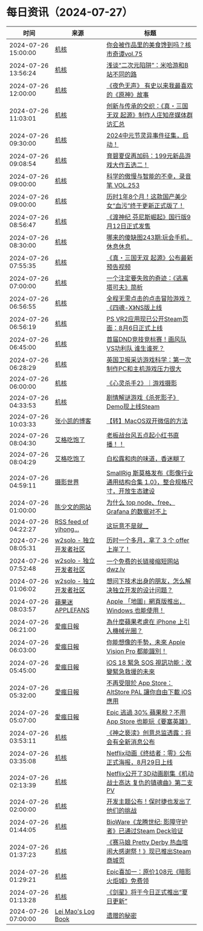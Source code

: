 ﻿# 每日资讯（2024-07-27）

|时间|来源|标题|
|---|---|---|
|2024-07-26 15:00:00|[机核](https://www.gcores.com/rss)|[你会被作品里的美食馋到吗？核市奇谭vol.75](https://www.gcores.com/radios/185265)|
|2024-07-26 13:56:24|[机核](https://www.gcores.com/rss)|[浅谈“二次元陷阱”：米哈游和B站不同的路](https://www.gcores.com/articles/185728)|
|2024-07-26 12:00:00|[机核](https://www.gcores.com/rss)|[《夜色无声》 有史以来我最喜欢的《原神》故事](https://www.gcores.com/articles/185727)|
|2024-07-26 11:03:01|[机核](https://www.gcores.com/rss)|[创新与传承的交织：《真・三国无双 起源》制作人庄知彦媒体群访汇总](https://www.gcores.com/articles/185726)|
|2024-07-26 09:30:00|[机核](https://www.gcores.com/rss)|[2024中元节灵异事件征集，启动！](https://www.gcores.com/articles/185549)|
|2024-07-26 09:08:54|[机核](https://www.gcores.com/rss)|[育碧夏促再加码：199元新品游戏大作五选二！](https://www.gcores.com/articles/185721)|
|2024-07-26 09:00:00|[机核](https://www.gcores.com/rss)|[科学的傲慢与智能的不幸，录音笔 VOL.253](https://www.gcores.com/radios/185695)|
|2024-07-26 09:00:00|[机核](https://www.gcores.com/rss)|[历时1年8个月！这款国产美少女“血污”终于更新正式版了！](https://www.gcores.com/videos/185685)|
|2024-07-26 08:56:47|[机核](https://www.gcores.com/rss)|[《渡神纪 芬尼斯崛起》国行版9月12日正式发售](https://www.gcores.com/articles/185719)|
|2024-07-26 08:30:00|[机核](https://www.gcores.com/rss)|[哪来的傻缺图243期:玩会手机，休息休息](https://www.gcores.com/articles/183233)|
|2024-07-26 07:55:35|[机核](https://www.gcores.com/rss)|[《真・三国无双 起源》公布最新预告视频](https://www.gcores.com/articles/185710)|
|2024-07-26 07:00:00|[机核](https://www.gcores.com/rss)|[一个注定要失败的奇迹：《逃离塔可夫》简析](https://www.gcores.com/articles/185574)|
|2024-07-26 06:56:55|[机核](https://www.gcores.com/rss)|[全程无需点击的点击冒险游戏？《四魂-X》NS版上线](https://www.gcores.com/articles/185701)|
|2024-07-26 06:56:19|[机核](https://www.gcores.com/rss)|[PS VR2应用现已公开Steam页面：8月6日正式上线](https://www.gcores.com/articles/185700)|
|2024-07-26 06:45:00|[机核](https://www.gcores.com/rss)|[首届DND竞技竞标赛！画风队VS功利队 谁生谁死？](https://www.gcores.com/videos/185647)|
|2024-07-26 06:28:29|[机核](https://www.gcores.com/rss)|[英国卫报采访游戏科学：第一次制作PC和主机游戏压力很大](https://www.gcores.com/articles/185699)|
|2024-07-26 06:00:00|[机核](https://www.gcores.com/rss)|[《心灵杀手2》｜游戏摄影](https://www.gcores.com/articles/185641)|
|2024-07-26 04:33:53|[机核](https://www.gcores.com/rss)|[剧情解谜游戏《杀死影子》Demo现上线Steam](https://www.gcores.com/articles/185690)|
|2024-07-26 10:03:33|[张小凯的博客](https://jasonkayzk.github.io/atom.xml)|[【转】MacOS双开微信的方法](https://jasonkayzk.github.io/2024/07/26/MacOS%E5%8F%8C%E5%BC%80%E5%BE%AE%E4%BF%A1%E7%9A%84%E6%96%B9%E6%B3%95/)|
|2024-07-26 08:04:30|[艾格吃饱了](https://feedpress.me/wx-aigechibaole)|[老板战台风五点起小红书直播！！](http://mp.weixin.qq.com/s?__biz=MjM5NTYxODQyMA%3D%3D&mid=2653456625&idx=2&sn=5a0f0fae3670bfa38e1f31da9e746c58)|
|2024-07-26 08:04:29|[艾格吃饱了](https://feedpress.me/wx-aigechibaole)|[白松露和肉的味道，香迷糊了](http://mp.weixin.qq.com/s?__biz=MjM5NTYxODQyMA%3D%3D&mid=2653456625&idx=1&sn=55601775ab40dae0f4098339b4c03c46)|
|2024-07-26 04:59:11|[摄影世界](https://feedx.net/rss/photoworld.xml)|[SmallRig 斯莫格发布《影像行业通用结构合集 1.0》，整合规格尺寸，开放生态建设](https://www.photoworld.com.cn/post/177260)|
|2024-07-26 01:00:00|[陈少文的网站](https://www.chenshaowen.com/atom.xml)|[为什么 top node、free、Grafana 的数据对不上](https://www.chenshaowen.com/blog/why-top-node-free-grafana-data-not-match.html)|
|2024-07-26 04:22:27|[RSS feed of yihong...](https://raw.githubusercontent.com/yihong0618/gitblog/master/feed.xml)|[这玩意不是就__](https://github.com/yihong0618/gitblog/issues/291)|
|2024-07-26 08:05:31|[w2solo - 独立开发者社区](https://w2solo.com/topics/feed)|[历时一个多月，拿了 3 个 offer 上岸了！](https://w2solo.com/topics/4851)|
|2024-07-26 07:52:48|[w2solo - 独立开发者社区](https://w2solo.com/topics/feed)|[一个免费的长链接缩短网站 dwz.lv](https://w2solo.com/topics/4850)|
|2024-07-26 01:06:02|[w2solo - 独立开发者社区](https://w2solo.com/topics/feed)|[想问下技术出身的朋友，怎么解决独立开发的设计问题？](https://w2solo.com/topics/4849)|
|2024-07-26 08:03:57|[蘋果迷 APPLEFANS](https://applefans.today/feed/)|[Apple 「地圖」網頁版推出，Windows 也能使用！](https://applefans.today/2024-07-apple-map-web-beta-release/)|
|2024-07-26 06:21:00|[愛瘋日報](http://www.iphonetaiwan.org/feeds/posts/default)|[為什麼蘋果考慮在 iPhone 上引入機械光圈？](https://www.iphonetaiwan.org/2024/07/iphone17-mechanical-aperture.html)|
|2024-07-26 06:03:00|[愛瘋日報](http://www.iphonetaiwan.org/feeds/posts/default)|[你能想像的手勢，未來 Apple Vision Pro 都能識別！](https://www.iphonetaiwan.org/2024/07/custom-hand-gestures-apple-vision-pro.html)|
|2024-07-26 05:45:00|[愛瘋日報](http://www.iphonetaiwan.org/feeds/posts/default)|[iOS 18 緊急 SOS 視訊功能：改變緊急救援的未來](https://www.iphonetaiwan.org/2024/07/ios18-emergency-sos-live-video-call.html)|
|2024-07-26 05:32:00|[愛瘋日報](http://www.iphonetaiwan.org/feeds/posts/default)|[不再受限於 App Store：AltStore PAL 讓你自由下載 iOS 應用](https://www.iphonetaiwan.org/2024/07/altstore-pal-eu-ios-third-party-app-store.html)|
|2024-07-26 05:07:00|[愛瘋日報](http://www.iphonetaiwan.org/feeds/posts/default)|[Epic 逃過 30% 蘋果稅？不用 App Store 也能玩《要塞英雄》](https://www.iphonetaiwan.org/2024/07/fortnite-returns-eu-ios.html)|
|2024-07-26 03:53:11|[机核](https://www.gcores.com/rss)|[《神之亵渎》创意总监透露：将会有全新消息公布](https://www.gcores.com/articles/185686)|
|2024-07-26 03:35:08|[机核](https://www.gcores.com/rss)|[Netflix动画《终结者：零》公布正式海报，8月29日上线](https://www.gcores.com/articles/185684)|
|2024-07-26 02:13:39|[机核](https://www.gcores.com/rss)|[Netflix公开了3D动画剧集《机动战士高达 复仇的镇魂曲》第二支PV](https://www.gcores.com/articles/185674)|
|2024-07-26 02:00:00|[机核](https://www.gcores.com/rss)|[开发主题公布！保时捷也发出了他们的挑战](https://www.gcores.com/articles/185593)|
|2024-07-26 01:44:05|[机核](https://www.gcores.com/rss)|[BioWare《龙腾世纪: 影障守护者》已通过Steam Deck验证](https://www.gcores.com/articles/185671)|
|2024-07-26 01:37:23|[机核](https://www.gcores.com/rss)|[《赛马娘 Pretty Derby 热血喧闹大感谢祭！》现已推出Steam商城页](https://www.gcores.com/articles/185670)|
|2024-07-26 01:29:21|[机核](https://www.gcores.com/rss)|[Epic喜加一：原价108元《暗影火炬城》免费领](https://www.gcores.com/articles/185669)|
|2024-07-26 01:13:28|[机核](https://www.gcores.com/rss)|[《剑星》将于今日正式推出“夏日更新”](https://www.gcores.com/articles/185668)|
|2024-07-26 07:00:00|[Lei Mao's Log Book](https://leimao.github.io/atom.xml)|[遗赠的秘密](https://leimao.github.io/essay/%E9%81%97%E8%B5%A0%E7%9A%84%E7%A7%98%E5%AF%86-The-Bequeathed/)|
